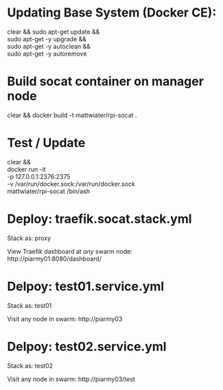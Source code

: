 # Updating Base System (Docker CE):
clear && sudo apt-get update && \
  sudo apt-get -y upgrade && \
  sudo apt-get -y autoclean && \
  sudo apt-get -y autoremove

# Build socat container on manager node

clear && docker build -t mattwiater/rpi-socat .

# Test / Update
clear && \
  docker run -it \
    -p 127.0.0.1:2376:2375 \
    -v /var/run/docker.sock:/var/run/docker.sock \
  mattwiater/rpi-socat /bin/ash

# Deploy: traefik.socat.stack.yml

Stack as: proxy

View Traefik dashboard at *any* swarm node: http://piarmy01:8080/dashboard/

# Delpoy: test01.service.yml

Stack as: test01

Visit any node in swarm: http://piarmy03

# Delpoy: test02.service.yml

Stack as: test02

Visit any node in swarm: http://piarmy03/test

